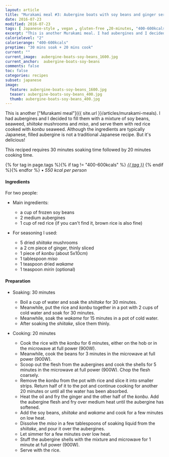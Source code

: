 ```yaml
---
layout: article
title: "Murakami meal #3: Aubergine boats with soy beans and ginger served with red rice"
date: 2016-07-23
modified: 2016-07-23
tags: [ Japanese-style , vegan , gluten-free ,20-minutes, "400-600kcals" ]
excerpt: "This is another Murakami meal. I had aubergines and I decided to fill them with ..."
calorielevel: "2"
calorierange: "400-600kcals"
preptime: "30 mins soak + 20 mins cook"
current: ""
current_image:  aubergine-boats-soy-beans_1600.jpg
current_anchor:  aubergine-boats-soy-beans
comments: false
toc: false
categories: recipes
subset: japanese
image:
  feature: aubergine-boats-soy-beans_1600.jpg
  teaser: aubergine-boats-soy-beans_400.jpg
  thumb: aubergine-boats-soy-beans_400.jpg
---
```




This is another ["Murakami meal"]({{ site.url }}/articles/murakami-meals). I had aubergines and I decided to fill them with a mixture of soy beans, seaweed, _shiitake_ mushrooms and _miso_,  and serve them with red rice cooked with _konbu_ seaweed. Although the ingredients are typically Japanese, filled aubergine is not a traditional Japanese recipe. But it's delicious!

This reciped requires 30 minutes soaking time followed by 20 minutes cooking time.

{% for tag in page.tags %}{% if tag != "400-600kcals" %}&nbsp;<a class="post-tag" href="{{ site.url}}/tags/#{{ tag }}">_{{ tag }}_</a>&nbsp;{% endif %}{% endfor %} &bull;&nbsp;<em>550&nbsp;kcal&nbsp;per&nbsp;person</em>&nbsp;&nbsp;<a href="{{ site.url}}/tags/#400-600kcals"><img src="{{ site.url }}/images/battery_lvl_2.png" style="height:1.0em;"></a>

#### Ingredients

For two people:

* Main ingredients:
    - a cup of frozen soy beans
    - 2 medium aubergines
    - 1 cup of red rice (if you can't find it, brown rice is also fine)

* For seasoning I used:
    - 5 dried _shiitake_ mushrooms
    - a 2 cm piece of ginger, thinly sliced
    - 1 piece of _konbu_ (about 5x10cm)
    - 1 tablespoon _miso_
    - 1 teaspoon dried _wakame_
    - 1 teaspoon _mirin_ (optional)

#### Preparation

* Soaking: 30 minutes
    - Boil a cup of water and soak the _shiitake_ for 30 minutes.
    - Meanwhile,  put the rice and _konbu_ together in a pot with 2 cups of cold water and soak for 30 minutes.
    - Meanwhile, soak the _wakame_ for 15 minutes in a pot of cold water.
    - After soaking the _shiitake_, slice them thinly.

* Cooking: 20 minutes  
    - Cook the rice with the _konbu_ for 6 minutes, either on the hob or in the microwave at full power (900W).
    - Meanwhile, cook the beans for 3 minutes in the microwave at full power (900W).
    - Scoop out the flesh from the aubergines and cook the shells for 5 minutes in the microwave at full power (900W). Chop the flesh coarsely.
    - Remove the _konbu_ from the pot with rice and slice it into smaller strips. Return half of it to the pot and continue cooking for another 20 minutes or until all the water has been absorbed.  
    - Heat the oil and fry the ginger and the other half of the _konbu_. Add the aubergine flesh and fry over medium heat until the aubergine has softened.
    - Add the soy beans, _shiitake_ and _wakame_ and cook for a few minutes on low heat.
    - Dissolve the _miso_ in a few tablespoons of soaking liquid from the _shiitake_, and pour it over the aubergines.
    - Let simmer for a few minutes over low heat.
    - Stuff the aubergine shells with the mixture and microwave for 1 minute at full power (900W).
    - Serve with the rice.
